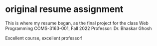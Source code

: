 # original resume assignment

This is where my resume began, as the final project for the class
Web Programming COMS-3163-001, Fall 2022
Professor: Dr. Bhaskar Ghosh

Excellent course, excellent professor!
